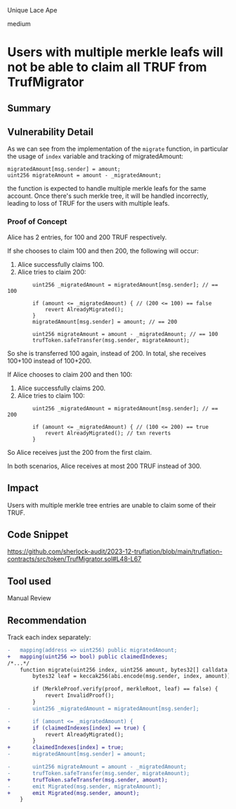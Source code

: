 Unique Lace Ape

medium

# Users with multiple merkle leafs will not be able to claim all TRUF from TrufMigrator

## Summary

## Vulnerability Detail

As we can see from the implementation of the `migrate` function, in particular the usage of `index` variable and tracking of migratedAmount: 

```solidity
migratedAmount[msg.sender] = amount;
uint256 migrateAmount = amount - _migratedAmount;
```

the function is expected to handle multiple merkle leafs for the same account. Once there's such merkle tree, it will be handled incorrectly, leading to loss of TRUF for the users with multiple leafs.

### Proof of Concept
Alice has 2 entries, for 100 and 200 TRUF respectively. 

If she chooses to claim 100 and then 200, the following will occur:
1. Alice successfully claims 100.
2. Alice tries to claim 200:
```solidity
        uint256 _migratedAmount = migratedAmount[msg.sender]; // == 100

        if (amount <= _migratedAmount) { // (200 <= 100) == false
            revert AlreadyMigrated();
        }
        migratedAmount[msg.sender] = amount; // == 200

        uint256 migrateAmount = amount - _migratedAmount; // == 100
        trufToken.safeTransfer(msg.sender, migrateAmount); 
```
So she is transferred 100 again, instead of 200. In total, she receives 100+100 instead of 100+200.

If Alice chooses to claim 200 and then 100:
1. Alice successfully claims 200.
2. Alice tries to claim 100:
```solidity
        uint256 _migratedAmount = migratedAmount[msg.sender]; // == 200

        if (amount <= _migratedAmount) { // (100 <= 200) == true
            revert AlreadyMigrated(); // txn reverts
        }
```
So Alice receives just the 200 from the first claim. 

In both scenarios, Alice receives at most 200 TRUF instead of 300.

## Impact
Users with multiple merkle tree entries are unable to claim some of their TRUF.
## Code Snippet
https://github.com/sherlock-audit/2023-12-truflation/blob/main/truflation-contracts/src/token/TrufMigrator.sol#L48-L67
## Tool used

Manual Review

## Recommendation
Track each index separately:

```diff
-   mapping(address => uint256) public migratedAmount;
+   mapping(uint256 => bool) public claimedIndexes;  
/*...*/
    function migrate(uint256 index, uint256 amount, bytes32[] calldata proof) external {  // @audit-info just withdras tokens, no migration
        bytes32 leaf = keccak256(abi.encode(msg.sender, index, amount));

        if (MerkleProof.verify(proof, merkleRoot, leaf) == false) {
            revert InvalidProof();
        }
-       uint256 _migratedAmount = migratedAmount[msg.sender];

-       if (amount <= _migratedAmount) {
+       if (claimedIndexes[index] == true) {
            revert AlreadyMigrated();
        }
+       claimedIndexes[index] = true;
-       migratedAmount[msg.sender] = amount;

-       uint256 migrateAmount = amount - _migratedAmount;
-       trufToken.safeTransfer(msg.sender, migrateAmount);
+       trufToken.safeTransfer(msg.sender, amount);
-       emit Migrated(msg.sender, migrateAmount);
+       emit Migrated(msg.sender, amount);
    }
```